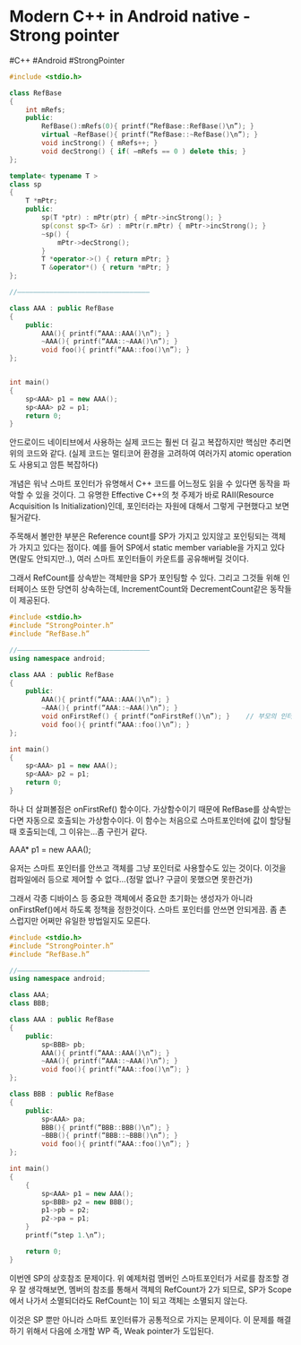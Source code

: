 # Modern C++ in Android native - Strong pointer 
#C++ #Android #StrongPointer

```cpp
#include <stdio.h>

class RefBase
{
	int mRefs;
	public:
		RefBase():mRefs(0){ printf(“RefBase::RefBase()\n”); }
		virtual ~RefBase(){ printf(“RefBase::~RefBase()\n”); }
		void incStrong() { mRefs++; }
		void decStrong() { if( —mRefs == 0 ) delete this; }
};

template< typename T >
class sp
{
	T *mPtr;
	public:
	    sp(T *ptr) : mPtr(ptr) { mPtr->incStrong(); }
	    sp(const sp<T> &r) : mPtr(r.mPtr) { mPtr->incStrong(); }
	    ~sp() { 
			mPtr->decStrong();
		}
		T *operator->() { return mPtr; }
		T &operator*() { return *mPtr; }
};

//—————————————————————————————————

class AAA : public RefBase
{
	public:
		AAA(){ printf(“AAA::AAA()\n”); }
		~AAA(){ printf(“AAA::~AAA()\n”); }
		void foo(){ printf(“AAA::foo()\n”); }
};


int main()
{
	sp<AAA> p1 = new AAA();
	sp<AAA> p2 = p1;
	return 0;
}
```

안드로이드 네이티브에서 사용하는 실제 코드는 훨씬 더 길고 복잡하지만 핵심만 추리면 위의 코드와 같다.
(실제 코드는 멀티코어 환경을 고려하여 여러가지 atomic operation도 사용되고 암튼 복잡하다)

개념은 워낙 스마트 포인터가 유명해서 C++ 코드를 어느정도 읽을 수 있다면 동작을 파악할 수 있을 것이다.
그 유명한 Effective C++의 첫 주제가 바로 RAII(Resource Acquisition Is Initialization)인데,
포인터라는 자원에 대해서 그렇게 구현했다고 보면 될거같다.

주목해서 볼만한 부분은 Reference count를 SP가 가지고 있지않고 포인팅되는 객체가 가지고 있다는 점이다.
예를 들어 SP에서 static member variable을 가지고 있다면(말도 안되지만..),
여러 스마트 포인터들이 카운트를 공유해버릴 것이다.

그래서 RefCount를 상속받는 객체만을 SP가 포인팅할 수 있다.
그리고 그것들 위해 인터페이스 또한 당연히 상속하는데, IncrementCount와 DecrementCount같은 동작들이 제공된다.

```cpp
#include <stdio.h>
#include “StrongPointer.h”
#include “RefBase.h”

//—————————————————————————————————
using namespace android;

class AAA : public RefBase
{
	public:
		AAA(){ printf(“AAA::AAA()\n”); }
		~AAA(){ printf(“AAA::~AAA()\n”); }
		void onFirstRef() { printf(“onFirstRef()\n”); }    // 부모의 인터페이스가 virtual 함수이다
		void foo(){ printf(“AAA::foo()\n”); }
};

int main()
{
	sp<AAA> p1 = new AAA();
	sp<AAA> p2 = p1;
	return 0;
}
```
하나 더 살펴볼점은 onFirstRef() 함수이다. 가상함수이기 때문에 RefBase를 상속받는다면 자동으로 호출되는 가상함수이다.
이 함수는 처음으로 스마트포인터에 값이 할당될때 호출되는데, 그 이유는…좀 구린거 같다.

AAA* p1 = new AAA();

유저는 스마트 포인터를 안쓰고 객체를 그냥 포인터로 사용할수도 있는 것이다.
이것을 컴파일에러 등으로 제어할 수 없다…(정말 없나? 구글이 못했으면 못한건가)

그래서 각종 디바이스 등 중요한 객체에서 중요한 초기화는 생성자가 아니라 onFirstRef()에서 하도록 정책을 정한것이다.
스마트 포인터를 안쓰면 안되게끔. 좀 촌스럽지만 어쩌만 유일한 방법일지도 모른다.
```cpp
#include <stdio.h>
#include “StrongPointer.h”
#include “RefBase.h”

//—————————————————————————————————
using namespace android;

class AAA;
class BBB;

class AAA : public RefBase
{
	public:
		sp<BBB> pb;
		AAA(){ printf(“AAA::AAA()\n”); }
		~AAA(){ printf(“AAA::~AAA()\n”); }
		void foo(){ printf(“AAA::foo()\n”); }
};

class BBB : public RefBase
{
	public:
		sp<AAA> pa;
		BBB(){ printf(“BBB::BBB()\n”); }
		~BBB(){ printf(“BBB::~BBB()\n”); }
		void foo(){ printf(“AAA::foo()\n”); }
};

int main()
{
	{
		sp<AAA> p1 = new AAA();
		sp<BBB> p2 = new BBB();
		p1->pb = p2;
		p2->pa = p1;
	}
	printf(“step 1.\n”);

	return 0;
}
```
이번엔 SP의 상호참조 문제이다.
위 예제처럼 멤버인 스마트포인터가 서로를 참조할 경우 잘 생각해보면, 멤버의 참조를 통해서 객체의 RefCount가 2가 되므로,
SP가 Scope에서 나가서 소멸되더라도 RefCount는 1이 되고 객체는 소멸되지 않는다.

이것은 SP 뿐만 아니라 스마트 포인터류가 공통적으로 가지는 문제이다.
이 문제를 해결하기 위해서 다음에 소개할 WP 즉, Weak pointer가 도입된다.
 
